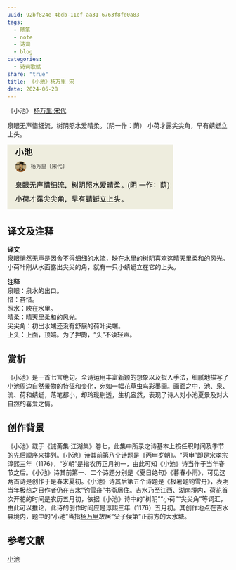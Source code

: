 ```yaml
---
uuid: 92bf824e-4bdb-11ef-aa31-6763f8fd0a83
tags:
  - 随笔
  - note
  - 诗词
  - blog
categories:
  - 诗词歌赋
share: "true"
title: 《小池》杨万里 宋
date: 2024-06-28
---
```


《小池》
[杨万里·宋代](2%20Aera/人物/古代/杨万里·宋代.md)

泉眼无声惜细流，树阴照水爱晴柔。（阴一作：荫）
小荷才露尖尖角，早有蜻蜓立上头。

![](assets/images/Pasted%20image%2020240628094848.png)

## 译文及注释

**译文**  
泉眼悄然无声是因舍不得细细的水流，映在水里的树阴喜欢这晴天里柔和的风光。  
小荷叶刚从水面露出尖尖的角，就有一只小蜻蜓立在它的上头。

**注释**  
泉眼：泉水的出口。  
惜：吝惜。  
照水：映在水里。  
晴柔：晴天里柔和的风光。  
尖尖角：初出水端还没有舒展的荷叶尖端。  
上头：上面，顶端。为了押韵，“头”不读轻声。

## 赏析

《小池》是一首七言绝句。全诗运用丰富新颖的想象以及拟人手法，细腻地描写了小池周边自然景物的特征和变化，宛如一幅花草虫鸟彩墨画。画面之中，池、泉、流、荷和蜻蜓，落笔都小，却玲珑剔透，生机盎然，表现了诗人对小池夏景及对大自然的喜爱之情。

## 创作背景

《小池》载于《诚斋集·江湖集》卷七，此集中所录之诗基本上按任职时间及季节的先后顺序来排列。《小池》诗其前第八个诗题是《丙申岁朝》。“丙申”即是宋孝宗淳熙三年（1176），“岁朝”是指农历正月初一，由此可知《小池》诗当作于当年春节之后。《小池》诗其前第一、二个诗题分别是《夏日绝句》《暮春小雨》，可见这两首诗是创作于是春末夏初。《小池》诗其后第五个诗题是《极暑题钓雪舟》，表明当年极热之日作者仍在吉水“钓雪舟”书斋居住。吉水乃至江西、湖南境内，荷花首次开花的时间是农历五月初，依据《小池》诗中的“树阴”“小荷”“尖尖角”等词汇，由此可以推论，此诗的创作时间应是淳熙三年（1176）五月初。其创作地点在吉水县境内，题中的“小池”当指[杨万里](https://so.gushiwen.cn/authorv_677ad0bb97e7.aspx)故居“父子侯第”正前方的大水塘。

## 参考文献

[小池](https://so.gushiwen.cn/shiwenv_31dd7d07323c.aspx)
